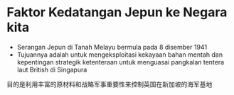 # Faktor Kedatangan Jepun ke Negara kita
- Serangan Jepun di Tanah Melayu bermula pada 8 disember 1941
- Tujuannya adalah untuk mengeksploitasi kekayaan bahan mentah dan kepentingan strategik ketenteraan untuk menguasai pangkalan tentera laut British di Singapura

目的是利用丰富的原材料和战略军事重要性来控制英国在新加坡的海军基地